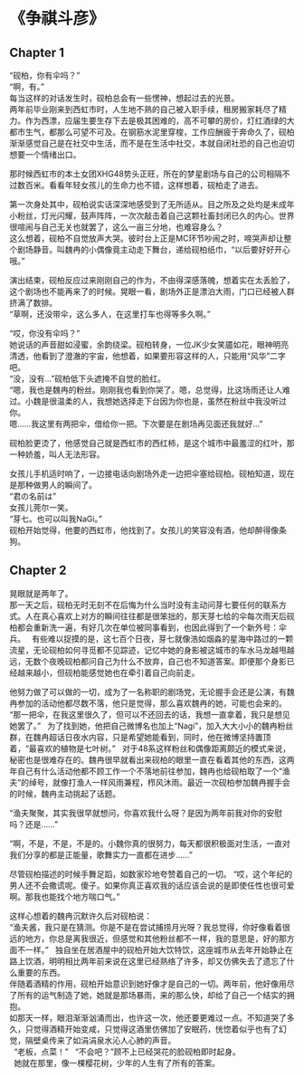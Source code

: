 # 《争祺斗彦》

## Chapter 1
“砚柏，你有伞吗？”  
“啊，有。”  
每当这样的对话发生时，砚柏总会有一些愣神，想起过去的光景。  
两年前毕业刚来到西虹市时，人生地不熟的自己被入职手续，租房搬家耗尽了精力。作为西漂，应届生要生存下去是极其困难的，高不可攀的房价，灯红酒绿的大都市生气，都那么可望不可及。在钢筋水泥里穿梭，工作应酬疲于奔命久了，砚柏渐渐感觉自己是在社交中生活，而不是在生活中社交，本就自闭社恐的自己也迫切想要一个情绪出口。

那时候西虹市的本土女团XHG48势头正旺，所在的梦星剧场与自己的公司相隔不过数百米。看看年轻女孩儿的生命力也不错，这样想着，砚柏走了进去。

第一次身处其中，砚柏说实话深深地感受到了无所适从。目之所及之处均是未成年小粉丝，灯光闪耀，鼓声阵阵，一次次敲击着自己这颗社畜封闭已久的内心。世界很喧闹与自己无关也就罢了，这么一亩三分地，也难容身么？  
这么想着，砚柏不自觉放声大哭。彼时台上正是MC环节吵闹之时，啼哭声却让整个剧场静音。叫魏冉的小偶像竟主动走下舞台，递给砚柏纸巾，“以后要好好开心哦。”  

演出结束，砚柏反应过来刚刚自己的作为，不由得深感落魄，想着实在太丢脸了，这个剧场也不能再来了的时候。晃眼一看，剧场外正是漂泊大雨，门口已经被人群挤满了数排。  
“草啊，还没带伞，这么多人，在这里打车也得等多久啊。”  

“哎，你没有伞吗？”  
她说话的声音甜如浸蜜，余韵绕梁。砚柏转身，一位JK少女笑靥如花，眼神明亮清透，他看到了澄澈的宇宙，他想着，如果要形容这样的人，只能用“风华”二字吧。  
“没，没有…”砚柏低下头遮掩不自觉的脸红。  
“嗯，我也是魏冉的粉丝。刚刚我也看到你哭了。嗯，总觉得，比这场雨还让人难过。小魏是很温柔的人，我想她选择走下台因为你也是，虽然在粉丝中我没听过你。  
嗯……我这里有两把伞，借给你一把。下次要是在剧场再见面还我就好…”  

砚柏脸更烫了，他感觉自己就是西虹市的西红柿，是这个城市中最羞涩的红叶，那一种娇羞，叫人无法形容。    
 
女孩儿手机适时响了，一边接电话向剧场外走一边把伞塞给砚柏。砚柏知道，现在是那种做男人的瞬间了。    
“君の名前は”  
女孩儿莞尔一笑。  
“芽七。也可以叫我NaGi。”  
砚柏开始觉得，他要的西虹市，他找到了。女孩儿的笑容没有酒，他却醉得像条狗。  

## Chapter 2
晃眼就是两年了。  
那一天之后，砚柏无时无刻不在后悔为什么当时没有主动问芽七要任何的联系方式。人在真心喜欢上对方的瞬间往往都是很笨拙的，那天芽七给的伞每次雨天后砚柏都会重新洗一遍，有好几次在单位被同事看到，也因此得到了一个新外号：伞兵。
 
有些难以捉摸的是，这七百个日夜，芽七就像浩如烟淼的星海中路过的一颗流星，无论砚柏如何寻觅都不见踪迹，记忆中她的身影被这城市的车水马龙越甩越远，无数个夜晚砚柏都问自己为什么不放弃，自己也不知道答案。即便那个身影已经越来越小，但砚柏能感觉她也在牵引着自己向前走。
 
他努力做了可以做的一切，成为了一名称职的剧场党，无论握手会还是公演，有魏冉参加的活动他都尽数不落，他只是觉得，那么喜欢魏冉的她，可能也会来的。
 
“那一把伞，在我这里很久了，但可以不还回去的话，我想一直拿着，我只是想见她罢了。”
 
为了找到她，他把自己微博名也加上“Nagi”，加入大大小小的魏冉粉丝群，在魏冉超话日夜水内容，只是希望她能看到，同时，他在微博坚持置顶着，“最喜欢的植物是七叶树。”
 
对于48系这样粉丝和偶像距离颇近的模式来说，秘密也是很难存在的。魏冉很早就看出来砚柏的眼里一直在看着其他的东西，这两年自己有什么活动他都不顾工作一个不落地前往参加，魏冉也给砚柏取了一个“渔夫”的绰号，就像打渔人一样风雨兼程，栉风沐雨。最近一次砚柏参加魏冉握手会的时候，魏冉主动挑起了话题。

“渔夫聚聚，其实我很早就想问，你喜欢我什么呀？是因为两年前我对你的安慰吗？还是......”

“啊，不是，不是，不是的。小魏你真的很努力，每天都很积极面对生活，一直对我们分享的都是正能量，歌舞实力一直都在进步......”

尽管砚柏描述的时候手舞足蹈，如数家珍地夸赞着自己的一切。
“哎，这个年纪的男人还不会撒谎呢。傻子。如果你真正喜欢我的话应该会说的是即使任性也很可爱啊。那我也能找个地方喘口气。”

这样心想着的魏冉沉默许久后对砚柏说：   
“渔夫酱，我只是在猜测。你是不是在尝试捕捞月光呀？我总觉得，你好像看着很远的地方，你总是离我很近，但感觉和其他粉丝都不一样，我的意思是，好的那方面不一样。”
 
独自坐在居酒屋中的砚柏开始大饮特饮，这座城市从去年开始静止在路上饮酒，明明相比两年前来说在这里已经熟络了许多，却又仿佛失去了遗忘了什么重要的东西。  
伴随着酒精的作用，砚柏开始意识到她好像才是自己的一切。两年前，他好像用尽了所有的运气制造了她，她就是那场暴雨，来的那么快，却给了自己一个结实的拥抱。  
如那天一样，眼泪渐渐汹涌而出，也许这一次，他还要更难过一点。不知道哭了多久，只觉得酒精开始变咸，只觉得这酒里仿佛加了安眠药，恍惚着似乎也有了幻觉，隔壁桌传来了如涓涓泉水沁人心肺的声音。  
 
“老板，点菜！”
 
“不会吧？”顾不上已经哭花的脸砚柏即时起身。  
 
她就在那里，像一棵樱花树，少年的人生有了所有的答案。
